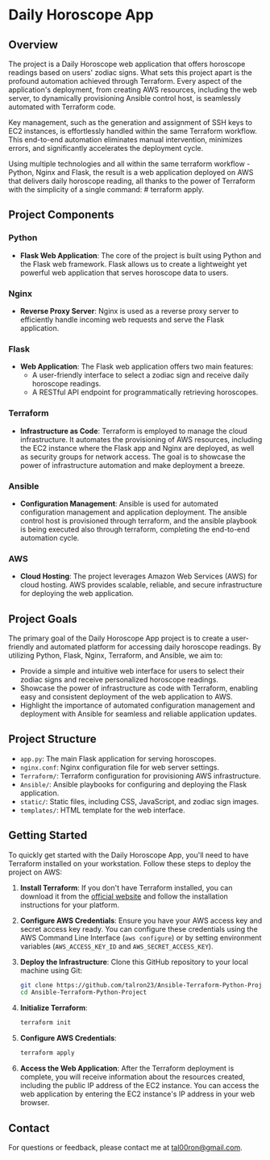 # Daily Horoscope App

## Overview

The project is a Daily Horoscope web application that offers horoscope readings based on users' zodiac signs. What sets this project apart is the profound automation achieved through Terraform. Every aspect of the application's deployment, from creating AWS resources, including the web server, to dynamically provisioning Ansible control host, is seamlessly automated with Terraform code.

Key management, such as the generation and assignment of SSH keys to EC2 instances, is effortlessly handled within the same Terraform workflow. This end-to-end automation eliminates manual intervention, minimizes errors, and significantly accelerates the deployment cycle.

Using multiple technologies and all within the same terraform workflow - Python, Nginx and Flask, the result is a web application deployed on AWS that delivers daily horoscope reading, all thanks to the power of Terraform with the simplicity of a single command: # terraform apply.


## Project Components

### Python
- **Flask Web Application**: The core of the project is built using Python and the Flask web framework. Flask allows us to create a lightweight yet powerful web application that serves horoscope data to users.

### Nginx
- **Reverse Proxy Server**: Nginx is used as a reverse proxy server to efficiently handle incoming web requests and serve the Flask application. 

### Flask
- **Web Application**: The Flask web application offers two main features: 
  - A user-friendly interface to select a zodiac sign and receive daily horoscope readings.
  - A RESTful API endpoint for programmatically retrieving horoscopes.

### Terraform
- **Infrastructure as Code**: Terraform is employed to manage the cloud infrastructure. It automates the provisioning of AWS resources, including the EC2 instance where the Flask app and Nginx are deployed, as well as security groups for network access. The goal is to showcase the power of infrastructure automation and make deployment a breeze.

### Ansible
- **Configuration Management**: Ansible is used for automated configuration management and application deployment. The ansible control host is provisioned through terraform, and the ansible playbook is being executed also through terraform, completing the end-to-end automation cycle. 

### AWS
- **Cloud Hosting**: The project leverages Amazon Web Services (AWS) for cloud hosting. AWS provides scalable, reliable, and secure infrastructure for deploying the web application. 

## Project Goals

The primary goal of the Daily Horoscope App project is to create a user-friendly and automated platform for accessing daily horoscope readings. By utilizing Python, Flask, Nginx, Terraform, and Ansible, we aim to:

- Provide a simple and intuitive web interface for users to select their zodiac signs and receive personalized horoscope readings.
- Showcase the power of infrastructure as code with Terraform, enabling easy and consistent deployment of the web application to AWS.
- Highlight the importance of automated configuration management and deployment with Ansible for seamless and reliable application updates.

## Project Structure

- `app.py`: The main Flask application for serving horoscopes.
- `nginx.conf`: Nginx configuration file for web server settings.
- `Terraform/`: Terraform configuration for provisioning AWS infrastructure.
- `Ansible/`: Ansible playbooks for configuring and deploying the Flask application.
- `static/`: Static files, including CSS, JavaScript, and zodiac sign images.
- `templates/`: HTML template for the web interface.

## Getting Started

To quickly get started with the Daily Horoscope App, you'll need to have Terraform installed on your workstation. Follow these steps to deploy the project on AWS:

1. **Install Terraform**:
   If you don't have Terraform installed, you can download it from the [official website](https://www.terraform.io/downloads.html) and follow the installation instructions for your platform.

2. **Configure AWS Credentials**:
   Ensure you have your AWS access key and secret access key ready. You can configure these credentials using the AWS Command Line Interface (`aws configure`) or by setting environment variables (`AWS_ACCESS_KEY_ID` and `AWS_SECRET_ACCESS_KEY`).

3. **Deploy the Infrastructure**:
   Clone this GitHub repository to your local machine using Git:
   ```bash
   git clone https://github.com/talron23/Ansible-Terraform-Python-Project.git
   cd Ansible-Terraform-Python-Project

4. **Initialize Terraform**:
   ```bash
   terraform init

6. **Configure AWS Credentials**:
   ```bash
   terraform apply

8. **Access the Web Application**:
   After the Terraform deployment is complete, you will receive information about the resources created, including the public IP address of the EC2 instance. You can access the web application by entering the EC2 instance's IP address in your web browser.


## Contact
For questions or feedback, please contact me at tal00ron@gmail.com.
